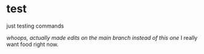 # test
just testing commands

*whoops, actually made edits on the main branch instead of this one* 
I really want food right now. 
